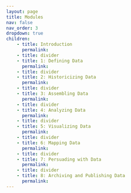 ```yaml
---
layout: page
title: Modules
nav: false
nav_order: 3
dropdown: true
children: 
    - title: Introduction
      permalink: 
    - title: divider
    - title: 1: Defining Data
      permalink: 
    - title: divider
    - title: 2: Historicizing Data 
      permalink: 
    - title: divider
    - title: 3: Assembling Data
      permalink: 
    - title: divider
    - title: 4: Analyzing Data
      permalink: 
    - title: divider
    - title: 5: Visualizing Data
      permalink: 
    - title: divider
    - title: 6: Mapping Data
      permalink: 
    - title: divider
    - title: 7: Persuading with Data
      permalink: 
    - title: divider
    - title: 8: Archiving and Publishing Data
      permalink: 
---
```

